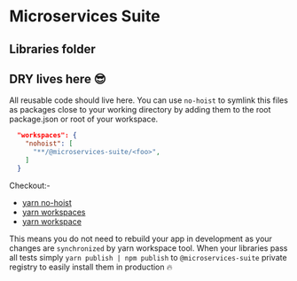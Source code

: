 # Microservices Suite

## Libraries folder
## DRY lives here 😎

All reusable code should live here. You can use `no-hoist` to symlink this files as packages close to your working directory by adding them to the root package.json or root of your workspace. 
```json
  "workspaces": {
    "nohoist": [
      "**/@microservices-suite/<foo>",   
    ]
  }
```
Checkout:- 
-  [yarn no-hoist](https://classic.yarnpkg.com/blog/2018/02/15/nohoist/)
-  [yarn workspaces](https://classic.yarnpkg.com/lang/en/docs/workspaces/)
-  [yarn workspace](https://classic.yarnpkg.com/lang/en/docs/cli/workspace/)

This means you do not need to rebuild your app in development as your changes are `synchronized` by yarn workspace tool.
When your libraries pass all tests simply `yarn publish | npm publish` to `@microservices-suite` private registry to easily install them in production 🔥